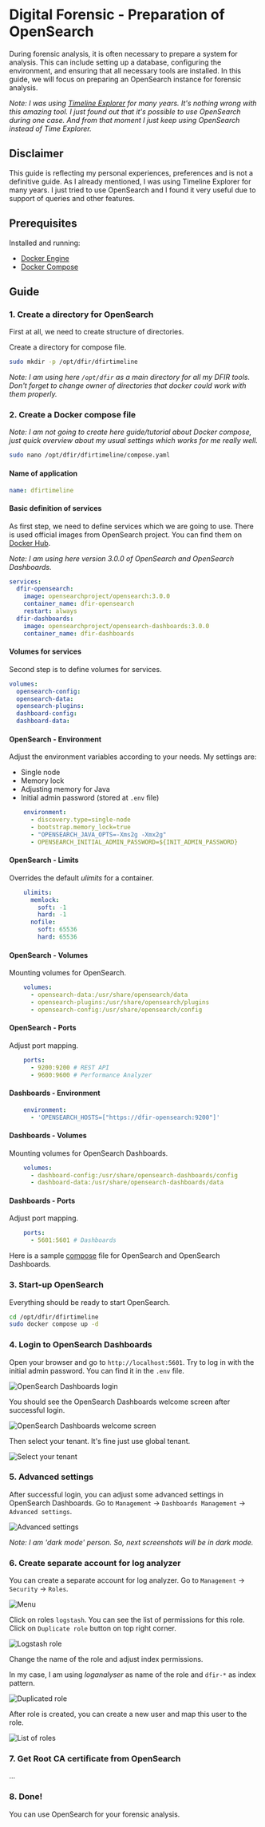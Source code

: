 # Digital Forensic - Preparation of OpenSearch

During forensic analysis, it is often necessary to prepare a system for
analysis. This can include setting up a database, configuring the environment,
and ensuring that all necessary tools are installed. In this guide, we will
focus on preparing an OpenSearch instance for forensic analysis.

*Note: I was using
[Timeline Explorer](https://aboutdfir.com/toolsandartifacts/windows/timeline-explorer/)
for many years. It's nothing wrong with this amazing tool. I just found out
that it's possible to use OpenSearch during one case. And from that moment
I just keep using OpenSearch instead of Time Explorer.*

## Disclaimer

This guide is reflecting my personal experiences, preferences and is not
a definitive guide. As I already mentioned, I was using Timeline Explorer
for many years. I just tried to use OpenSearch and I found it very useful
due to support of queries and other features.

## Prerequisites

Installed and running:
- [Docker Engine](https://docs.docker.com/engine/install/)
- [Docker Compose](https://docs.docker.com/compose/install/)

## Guide

### 1. Create a directory for OpenSearch

First at all, we need to create structure of directories.

Create a directory for compose file.

```bash
sudo mkdir -p /opt/dfir/dfirtimeline
```

*Note: I am using here `/opt/dfir` as a main directory for all my DFIR tools.
Don't forget to change owner of directories that docker could work
with them properly.*

### 2. Create a Docker compose file

*Note: I am not going to create here guide/tutorial about Docker compose,
just quick overview about my usual settings which works for me really well.*

```bash
sudo nano /opt/dfir/dfirtimeline/compose.yaml
```

#### Name of application

```yaml
name: dfirtimeline
```

#### Basic definition of services

As first step, we need to define services which we are
going to use. There is used official images from OpenSearch project.
You can find them on [Docker Hub](https://hub.docker.com/r/opensearchproject).

*Note: I am using here version 3.0.0 of OpenSearch and OpenSearch Dashboards.*

```yaml
services:
  dfir-opensearch:
    image: opensearchproject/opensearch:3.0.0
    container_name: dfir-opensearch
    restart: always
  dfir-dashboards:
    image: opensearchproject/opensearch-dashboards:3.0.0
    container_name: dfir-dashboards
```

#### Volumes for services

Second step is to define volumes for services.

```yaml
volumes:
  opensearch-config:
  opensearch-data:
  opensearch-plugins:
  dashboard-config:
  dashboard-data:
```

#### OpenSearch - Environment

Adjust the environment variables according to your needs.
My settings are:
- Single node
- Memory lock
- Adjusting memory for Java
- Initial admin password (stored at `.env` file)

```yaml
    environment:
      - discovery.type=single-node
      - bootstrap.memory_lock=true
      - "OPENSEARCH_JAVA_OPTS=-Xms2g -Xmx2g"
      - OPENSEARCH_INITIAL_ADMIN_PASSWORD=${INIT_ADMIN_PASSWORD}
```

#### OpenSearch - Limits

Overrides the default *ulimits* for a container.

```yaml
    ulimits:
      memlock:
        soft: -1
        hard: -1
      nofile:
        soft: 65536
        hard: 65536
```

#### OpenSearch - Volumes

Mounting volumes for OpenSearch.

```yaml
    volumes:
      - opensearch-data:/usr/share/opensearch/data
      - opensearch-plugins:/usr/share/opensearch/plugins
      - opensearch-config:/usr/share/opensearch/config
```

#### OpenSearch - Ports

Adjust port mapping.

```yaml
    ports:
      - 9200:9200 # REST API
      - 9600:9600 # Performance Analyzer
```

#### Dashboards - Environment

```yaml
    environment:
      - 'OPENSEARCH_HOSTS=["https://dfir-opensearch:9200"]'
```

#### Dashboards - Volumes

Mounting volumes for OpenSearch Dashboards.

```yaml
    volumes:
      - dashboard-config:/usr/share/opensearch-dashboards/config
      - dashboard-data:/usr/share/opensearch-dashboards/data
```

#### Dashboards - Ports

Adjust port mapping.

```yaml
    ports:
      - 5601:5601 # Dashboards
```

Here is a sample [compose](files/scripts/compose.yaml) file for
OpenSearch and OpenSearch Dashboards.

### 3. Start-up OpenSearch

Everything should be ready to start OpenSearch.

```bash
cd /opt/dfir/dfirtimeline
sudo docker compose up -d
```

### 4. Login to OpenSearch Dashboards

Open your browser and go to `http://localhost:5601`. Try to log in with
the initial admin password. You can find it in the `.env` file.

![OpenSearch Dashboards login](files/img/article-0001.jpg "OpenSearch Dashboards login")

You should see the OpenSearch Dashboards welcome screen after successful login.

![OpenSearch Dashboards welcome screen](files/img/article-0002.jpg "OpenSearch Dashboards welcome screen")

Then select your tenant. It's fine just use global tenant.

![Select your tenant](files/img/article-0003.jpg "Select your tenant")

### 5. Advanced settings

After successful login, you can adjust some advanced settings in OpenSearch
Dashboards. Go to `Management` -> `Dashboards Management` -> `Advanced settings`.

![Advanced settings](files/img/article-0004.jpg "Advanced settings")

*Note: I am 'dark mode' person. So, next screenshots will be in dark mode.*

### 6. Create separate account for log analyzer

You can create a separate account for log analyzer.
Go to `Management` -> `Security` -> `Roles`.

![Menu](files/img/article-0005.jpg "Menu")

Click on roles `logstash`. You can see the list of permissions
for this role. Click on `Duplicate role` button on top right corner.

![Logstash role](files/img/article-0006.jpg "Logstash role")

Change the name of the role and adjust index permissions.

In my case, I am using *loganalyser* as name of the role and
`dfir-*` as index pattern.

![Duplicated role](files/img/article-0007.jpg "Duplicated role")

After role is created, you can create a new user and map this user to the role.

![List of roles](files/img/article-0008.jpg "List of roles")

### 7. Get Root CA certificate from OpenSearch

...

### 8. Done!

You can use OpenSearch for your forensic analysis.
